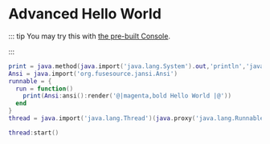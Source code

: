 # Advanced Hello World

::: tip
You may try this with [the pre-built Console](../console.md).

<ClientOnly><Asciinema :file="$withBase('/hello.cast')" /></ClientOnly>

:::

```lua
print = java.method(java.import('java.lang.System').out,'println','java.lang.Object')
Ansi = java.import('org.fusesource.jansi.Ansi')
runnable = {
  run = function()
    print(Ansi:ansi():render('@|magenta,bold Hello World |@'))
  end
}
thread = java.import('java.lang.Thread')(java.proxy('java.lang.Runnable', runnable))

thread:start()
```
